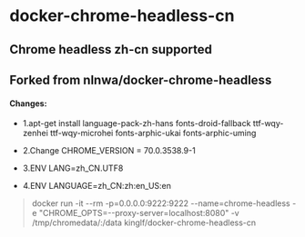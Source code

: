 # docker-chrome-headless-cn

## Chrome headless zh-cn supported
## Forked from nlnwa/docker-chrome-headless

#### Changes:
* 1.apt-get install language-pack-zh-hans fonts-droid-fallback ttf-wqy-zenhei ttf-wqy-microhei fonts-arphic-ukai fonts-arphic-uming

* 2.Change CHROME_VERSION = 70.0.3538.9-1

* 3.ENV LANG=zh_CN.UTF8

* 4.ENV LANGUAGE=zh_CN:zh:en_US:en




> docker run -it --rm -p=0.0.0.0:9222:9222 --name=chrome-headless -e "CHROME_OPTS=--proxy-server=localhost:8080" -v /tmp/chromedata/:/data kinglf/docker-chrome-headless-cn




